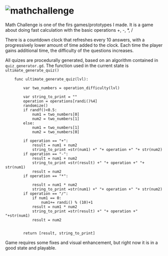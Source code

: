 # ![mathchallenge](https://user-images.githubusercontent.com/6939464/88379269-e777b700-cda2-11ea-8e68-28a647c52efe.png)


Math Challenge is one of the firs games/prototypes I made. 
It is a game about doing fast calculation with the basic operations +, -, *, /

There is a countdown clock that refreshes every 10 answers, with a progressively lower amount of time added to the clock.
Each time the player gains additional time, the difficulty of the questions increases.

All quizes are procedurally generated, based on an algorithm contained in `quiz_generator.gd`. The function used in the current state is
`ultimate_generate_quiz()`

```GDScript
  	func ultimate_generate_quiz(lvl):
  
		var two_numbers = operation_difficulty(lvl)

		var string_to_print = ""
		operation = operations[randi()%4]
		randomize()
		if randf()<0.5:
			num1 = two_numbers[0]
			num2 = two_numbers[1]	
		else:
			num1 = two_numbers[1]
			num2 = two_numbers[0]	

		if operation == "+":
			result = num1 + num2
			string_to_print =str(num1) +" "+ operation +" "+ str(num2)
		if operation == "-":
			result = num1 + num2
			string_to_print =str(result) +" "+ operation +" "+ str(num1)
			result = num2
		if operation == "*":

			result = num1 * num2
			string_to_print =str(num1) +" "+ operation +" "+ str(num2)
		if operation == "/":
			if num1 == 0:
				num1+= randi() % (10)+1
			result = num1 * num2
			string_to_print =str(result) +" "+ operation +" "+str(num1)
			result = num2


		return [result, string_to_print]
  ```
 
 Game requires some fixes and visual enhancement, but right now it is in a good state and playable.
